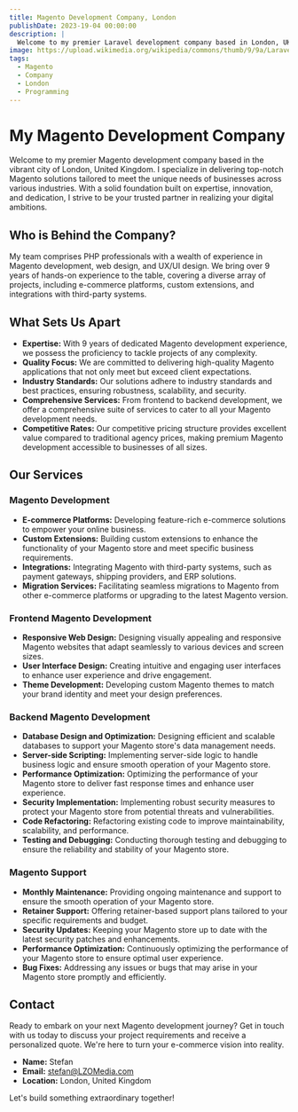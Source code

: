 ```yaml
---
title: Magento Development Company, London
publishDate: 2023-19-04 00:00:00
description: |
  Welcome to my premier Laravel development company based in London, UK. I specialize in delivering top-notch Laravel solutions tailored to meet the unique needs of businesses across various industries.
image: https://upload.wikimedia.org/wikipedia/commons/thumb/9/9a/Laravel.svg/1969px-Laravel.svg.png
tags:
  - Magento
  - Company
  - London
  - Programming
---
```



# My Magento Development Company

Welcome to my premier Magento development company based in the vibrant city of London, United Kingdom. 
I specialize in delivering top-notch Magento solutions tailored to meet the unique needs of businesses across various industries. 
With a solid foundation built on expertise, innovation, and dedication, I strive to be your trusted partner in realizing your digital ambitions.

## Who is Behind the Company?

My team comprises PHP professionals with a wealth of experience in Magento development, web design, and UX/UI design. We bring over 9 years of hands-on experience to the table, covering a diverse array of projects, including e-commerce platforms, custom extensions, and integrations with third-party systems.

## What Sets Us Apart

- **Expertise:** With 9 years of dedicated Magento development experience, we possess the proficiency to tackle projects of any complexity.
- **Quality Focus:** We are committed to delivering high-quality Magento applications that not only meet but exceed client expectations.
- **Industry Standards:** Our solutions adhere to industry standards and best practices, ensuring robustness, scalability, and security.
- **Comprehensive Services:** From frontend to backend development, we offer a comprehensive suite of services to cater to all your Magento development needs.
- **Competitive Rates:** Our competitive pricing structure provides excellent value compared to traditional agency prices, making premium Magento development accessible to businesses of all sizes.

## Our Services

### Magento Development

- **E-commerce Platforms:** Developing feature-rich e-commerce solutions to empower your online business.
- **Custom Extensions:** Building custom extensions to enhance the functionality of your Magento store and meet specific business requirements.
- **Integrations:** Integrating Magento with third-party systems, such as payment gateways, shipping providers, and ERP solutions.
- **Migration Services:** Facilitating seamless migrations to Magento from other e-commerce platforms or upgrading to the latest Magento version.

### Frontend Magento Development

- **Responsive Web Design:** Designing visually appealing and responsive Magento websites that adapt seamlessly to various devices and screen sizes.
- **User Interface Design:** Creating intuitive and engaging user interfaces to enhance user experience and drive engagement.
- **Theme Development:** Developing custom Magento themes to match your brand identity and meet your design preferences.

### Backend Magento Development

- **Database Design and Optimization:** Designing efficient and scalable databases to support your Magento store's data management needs.
- **Server-side Scripting:** Implementing server-side logic to handle business logic and ensure smooth operation of your Magento store.
- **Performance Optimization:** Optimizing the performance of your Magento store to deliver fast response times and enhance user experience.
- **Security Implementation:** Implementing robust security measures to protect your Magento store from potential threats and vulnerabilities.
- **Code Refactoring:** Refactoring existing code to improve maintainability, scalability, and performance.
- **Testing and Debugging:** Conducting thorough testing and debugging to ensure the reliability and stability of your Magento store.

### Magento Support

- **Monthly Maintenance:** Providing ongoing maintenance and support to ensure the smooth operation of your Magento store.
- **Retainer Support:** Offering retainer-based support plans tailored to your specific requirements and budget.
- **Security Updates:** Keeping your Magento store up to date with the latest security patches and enhancements.
- **Performance Optimization:** Continuously optimizing the performance of your Magento store to ensure optimal user experience.
- **Bug Fixes:** Addressing any issues or bugs that may arise in your Magento store promptly and efficiently.

## Contact

Ready to embark on your next Magento development journey? Get in touch with us today to discuss your project requirements and receive a personalized quote. We're here to turn your e-commerce vision into reality.

- **Name:** Stefan
- **Email:** stefan@LZOMedia.com
- **Location:** London, United Kingdom

Let's build something extraordinary together!
